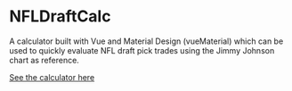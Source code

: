 # NFLDraftCalc 

A calculator built with Vue and Material Design (vueMaterial) which can be used to quickly evaluate NFL draft pick trades using the Jimmy Johnson chart as reference.

[See the calculator here](https://bgibz.github.io/NFLDraftCalc/)